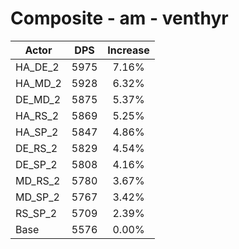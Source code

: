 # Composite - am - venthyr
| Actor | DPS | Increase |
|---|:---:|:---:|
|HA_DE_2|5975|7.16%|
|HA_MD_2|5928|6.32%|
|DE_MD_2|5875|5.37%|
|HA_RS_2|5869|5.25%|
|HA_SP_2|5847|4.86%|
|DE_RS_2|5829|4.54%|
|DE_SP_2|5808|4.16%|
|MD_RS_2|5780|3.67%|
|MD_SP_2|5767|3.42%|
|RS_SP_2|5709|2.39%|
|Base|5576|0.00%|
